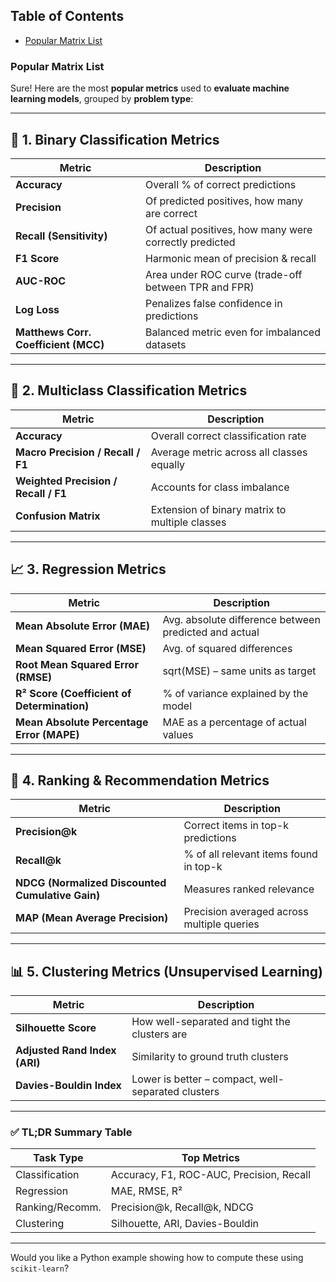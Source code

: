 ## Table of Contents
- [Popular Matrix List](#popular-matrix-list)

### Popular Matrix List
Sure! Here are the most **popular metrics** used to **evaluate machine learning models**, grouped by **problem type**:

---

## 🧪 1. **Binary Classification Metrics**

| Metric                               | Description                                            |
| ------------------------------------ | ------------------------------------------------------ |
| **Accuracy**                         | Overall % of correct predictions                       |
| **Precision**                        | Of predicted positives, how many are correct           |
| **Recall (Sensitivity)**             | Of actual positives, how many were correctly predicted |
| **F1 Score**                         | Harmonic mean of precision & recall                    |
| **AUC-ROC**                          | Area under ROC curve (trade-off between TPR and FPR)   |
| **Log Loss**                         | Penalizes false confidence in predictions              |
| **Matthews Corr. Coefficient (MCC)** | Balanced metric even for imbalanced datasets           |

---

## 🔢 2. **Multiclass Classification Metrics**

| Metric                               | Description                                    |
| ------------------------------------ | ---------------------------------------------- |
| **Accuracy**                         | Overall correct classification rate            |
| **Macro Precision / Recall / F1**    | Average metric across all classes equally      |
| **Weighted Precision / Recall / F1** | Accounts for class imbalance                   |
| **Confusion Matrix**                 | Extension of binary matrix to multiple classes |

---

## 📈 3. **Regression Metrics**

| Metric                                      | Description                                           |
| ------------------------------------------- | ----------------------------------------------------- |
| **Mean Absolute Error (MAE)**               | Avg. absolute difference between predicted and actual |
| **Mean Squared Error (MSE)**                | Avg. of squared differences                           |
| **Root Mean Squared Error (RMSE)**          | sqrt(MSE) – same units as target                      |
| **R² Score (Coefficient of Determination)** | % of variance explained by the model                  |
| **Mean Absolute Percentage Error (MAPE)**   | MAE as a percentage of actual values                  |

---

## 🎯 4. **Ranking & Recommendation Metrics**

| Metric                                           | Description                                |
| ------------------------------------------------ | ------------------------------------------ |
| **Precision\@k**                                 | Correct items in top-k predictions         |
| **Recall\@k**                                    | % of all relevant items found in top-k     |
| **NDCG (Normalized Discounted Cumulative Gain)** | Measures ranked relevance                  |
| **MAP (Mean Average Precision)**                 | Precision averaged across multiple queries |

---

## 📊 5. **Clustering Metrics (Unsupervised Learning)**

| Metric                        | Description                                        |
| ----------------------------- | -------------------------------------------------- |
| **Silhouette Score**          | How well-separated and tight the clusters are      |
| **Adjusted Rand Index (ARI)** | Similarity to ground truth clusters                |
| **Davies-Bouldin Index**      | Lower is better – compact, well-separated clusters |

---

### ✅ TL;DR Summary Table

| Task Type       | Top Metrics                              |
| --------------- | ---------------------------------------- |
| Classification  | Accuracy, F1, ROC-AUC, Precision, Recall |
| Regression      | MAE, RMSE, R²                            |
| Ranking/Recomm. | Precision\@k, Recall\@k, NDCG            |
| Clustering      | Silhouette, ARI, Davies-Bouldin          |

---

Would you like a Python example showing how to compute these using `scikit-learn`?
